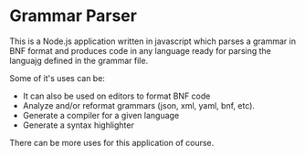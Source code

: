 # Grammar Parser
This is a  Node.js application written in javascript which parses a grammar in BNF format
and produces code in any language ready for parsing the languajg defined in the grammar file.


Some of it's uses can be:

* It can also be used on editors to format BNF code
* Analyze and/or reformat grammars (json, xml, yaml, bnf, etc).
* Generate a compiler for a given language
* Generate a syntax highlighter

There can be more uses for this application of course.

